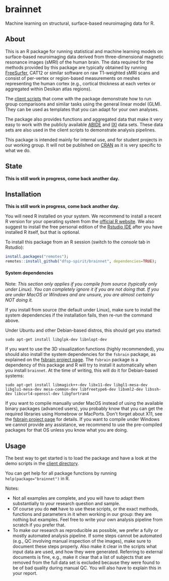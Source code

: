 # brainnet
Machine learning on structural, surface-based neuroimaging data for R.

## About

This is an R package for running statistical and machine learning models on surface-based neuroimaging data derived from three-dimensional magnetic resonance images (sMRI) of the human brain. The data required for the methods provided by this package are typically obtained by running [FreeSurfer](https://freesurfer.net/), CAT12 or similar software on raw T1-weighted sMRI scans and consist of per-vertex or region-based measurements on meshes representing the human cortex (e.g., cortical thickness at each vertex or aggregated within Desikan atlas regions).

The [client scripts](./client) that come with the package demonstrate how to run group comparisons and similar tasks using the general linear model (GLM). They can be used as templates that you can adapt for your own analyses.

The package also provides functions and aggregated data that make it very easy to work with the publicly available [ABIDE](https://fcon_1000.projects.nitrc.org/indi/abide/) and [IXI](https://brain-development.org/ixi-dataset/) data sets. These data sets are also used in the client scripts to demonstrate analysis pipelines.

This package is intended mainly for internal use, and for student projects in our working group. It will not be published on [CRAN](https://cran.r-project.org/) as it is very specific to what we do.

## State

**This is still work in progress, come back another day.**

## Installation

**This is still work in progress, come back another day.**

You will need R installed on your system. We recommend to install a recent R version for your operating system from the [official R website](https://www.r-project.org/). We also suggest to install the free personal edition of the [Rstudio IDE](https://www.rstudio.com/products/rstudio/) after you have installed R itself, but that is optional.

To install this package from an R session (switch to the *console* tab in Rstudio):

```R
install.packages("remotes");
remotes::install_github("dfsp-spirit/brainnet", dependencies=TRUE);
```

#### System dependencies

Note: *This section only applies if you compile from source (typically only under Linux). You can completely ignore it if you are not doing that. If you are under MacOS or Windows and are unsure, you are almost certainly NOT doing it.*

If you install from source (the default under Linux), make sure to install the system dependencies if the installation fails, then re-run the command above.

Under Ubuntu and other Debian-based distros, this should get you started:

```shell
sudo apt-get install libglpk-dev libnlopt-dev
```

If you want to use the 3D visualization functions (highly recommended), you should also install the system dependencies for the `fsbrain` package, as explained on the [fsbrain project page](https://github.com/dfsp-spirit/fsbrain). The `fsbrain` package is a dependency of this package and R will try to install it automatically when you install `brainnet`. At the time of writing, this will do it for Debian-based systems:

```shell
sudo apt-get install libmagick++-dev libx11-dev libgl1-mesa-dev libglu1-mesa-dev mesa-common-dev libfreetype6-dev libxml2-dev libssh-dev libcurl4-openssl-dev libgfortran4
```

If you want to compile manually under MacOS instead of using the available binary packages (advanced users), you probably know that you can get the required libraries using Homebrow or MacPorts. Don't forget about X11, see the [fsbrain project page](https://github.com/dfsp-spirit/fsbrain) for details. If you want to compile under Windows we cannot provide any assistance, we recommend to use the pre-compiled packages for that OS unless you know what you are doing.

## Usage

The best way to get started is to load the package and have a look at the demo scripts in the [client directory](./client). 

You can get help for all package functions by running `help(package="brainnet")` in R.

Notes:

* Not all examples are complete, and you will have to adapt them substantially to your research question and sample.
* Of course you do **not** have to use these scripts, or the exact methods, functions and parameters in it when working in our group: they are nothing but examples. Feel free to write your own analysis pipeline from scratch if you prefer that.
* To make our research as reproducible as possible, we prefer a fully or mostly automated analysis pipeline. If some steps cannot be automated (e.g., QC involving manual inspection of the images), make sure to document these steps properly. Also make it clear in the scripts what input data are used, and how they were generated. Referring to external documents is fine, e.g., make it clear that a list of subjects that are removed from the full data set is excluded because they were found to be of bad quality during manual QC. You will also have to explain this in your report.
